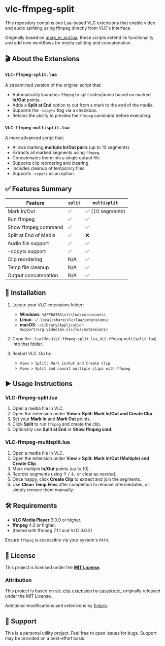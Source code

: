 # vlc-ffmpeg-split
This repository contains two Lua-based VLC extensions that enable video and audio splitting using ffmpeg directly from VLC's interface.

Originally based on [mark_in_out.lua](https://github.com/easystreet/vlc-clip-extension), these scripts extend its functionality and add new workflows for media splitting and concatenation.

## 🎬 About the Extensions

### `VLC-ffmpeg-split.lua`
A streamlined version of the original script that:
- Automatically launches `ffmpeg` to split video/audio based on marked **In/Out** points.
- Adds a **Split at End** option to cut from a mark to the end of the media.
- Supports the `-copyts` flag via a checkbox.
- Retains the ability to preview the `ffmpeg` command before executing.

### `VLC-ffmpeg-multisplit.lua`
A more advanced script that:
- Allows marking **multiple In/Out pairs** (up to 10 segments).
- Extracts all marked segments using `ffmpeg`.
- Concatenates them into a single output file.
- Supports clip reordering and clearing.
- Includes cleanup of temporary files.
- Supports `-copyts` as an option.

## ✅ Features Summary

| Feature | `split` | `multisplit` |
|--------|--------|--------------|
| Mark In/Out | ✅ | ✅ (10 segments) |
| Run ffmpeg | ✅ | ✅ |
| Show ffmpeg command | ✅ | ✅ |
| Split at End of Media | ✅ | ❌ |
| Audio file support | ✅ | ✅ |
| -copyts support | ✅ | ✅ |
| Clip reordering | N/A | ✅ |
| Temp file cleanup | N/A | ✅ |
| Output concatenation | N/A | ✅ |

## 💾 Installation

1. Locate your VLC extensions folder:
   - **Windows**: `%APPDATA%\vlc\lua\extensions\`
   - **Linux**: `~/.local/share/vlc/lua/extensions/`
   - **macOS**: `~/Library/Application Support/org.videolan.vlc/lua/extensions/`

2. Copy the `.lua` files (`VLC-ffmpeg-split.lua`, `VLC-ffmpeg-multisplit.lua`) into that folder.

3. Restart VLC. Go to:
   - `View > Split: Mark In/Out and Create Clip`
   - `View > Split and concat multiple clips with ffmpeg`

## ▶️ Usage Instructions

### VLC-ffmpeg-split.lua
1. Open a media file in VLC.
2. Open the extension under **View > Split: Mark In/Out and Create Clip**.
3. Set your **Mark In** and **Mark Out** points.
4. Click **Split** to run `ffmpeg` and create the clip.
5. Optionally use **Split at End** or **Show ffmpeg cmd**.

### VLC-ffmpeg-multisplit.lua
1. Open a media file in VLC.
2. Open the extension under **View > Split: Mark In/Out (Multiple) and Create Clip**.
3. Mark multiple **In/Out** points (up to 10).
4. Reorder segments using ↑ / ↓, or clear as needed.
5. Once happy, click **Create Clip** to extract and join the segments.
6. Use **Clean Temp Files** after completion to remove intermediates, or simply remove them manually.

## 🛠 Requirements

- **VLC Media Player** 3.0.0 or higher.
- **ffmpeg** 4.0 or higher.
- (tested with ffmpeg 7.1.1 and VLC 3.0.2)

Ensure `ffmpeg` is accessible via your system's `PATH`.

## 📄 License

This project is licensed under the [**MIT License**](https://github.com/fintarn/vlc-ffmpeg-split/edit/main/LICENSE.md).

### Attribution

This project is based on [vlc-clip-extension](https://github.com/easystreet/vlc-clip-extension) by [easystreet](https://github.com/easystreet), originally released under the MIT License.

Additional modifications and extensions by [fintarn](https://github.com/fintarn).

## 🙋 Support

This is a personal utility project. Feel free to open issues for bugs. Support may be provided on a best-effort basis.
